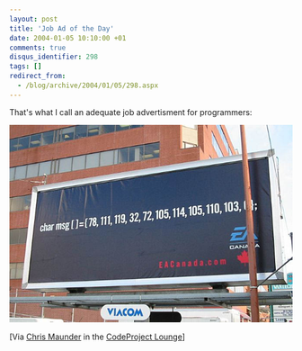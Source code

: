 ```yaml
---
layout: post
title: 'Job Ad of the Day'
date: 2004-01-05 10:10:00 +01
comments: true
disqus_identifier: 298
tags: []
redirect_from:
  - /blog/archive/2004/01/05/298.aspx
---
```


That's what I call an adequate job advertisment for programmers:

![ProgrammersAd](/files/archive/o_ProgrammersAd.jpg)

[Via [Chris Maunder](http://www.codeproject.com/script/profile/whos_who.asp?id=1) in the [CodeProject Lounge](http://www.codeproject.com/lounge.asp?msg=704768#xx704768xx)]

